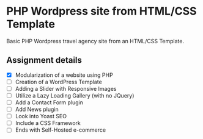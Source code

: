 # PHP Wordpress site from HTML/CSS Template
Basic PHP Wordpress travel agency site from an HTML/CSS Template.

## Assignment details
- [x] Modularization of a website using PHP
- [ ] Creation of a WordPress Template
- [ ] Adding a Slider with Responsive Images
- [ ] Utilize a Lazy Loading Gallery (with no JQuery)
- [ ] Add a Contact Form plugin
- [ ] Add News plugin
- [ ] Look into Yoast SEO
- [ ] Include a CSS Framework
- [ ] Ends with Self-Hosted e-commerce
